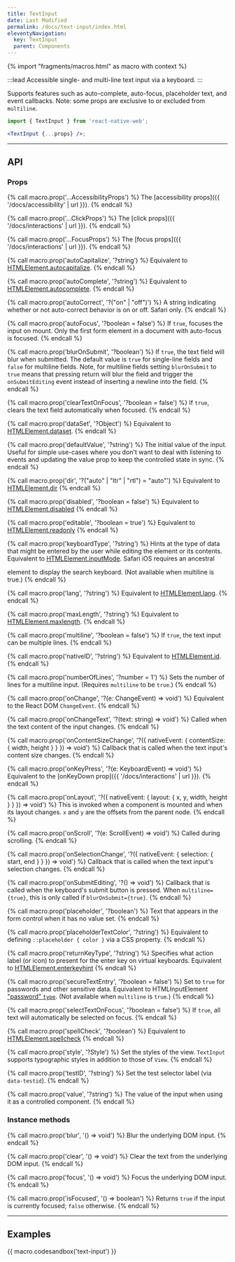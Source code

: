 ```yaml
---
title: TextInput
date: Last Modified
permalink: /docs/text-input/index.html
eleventyNavigation:
  key: TextInput
  parent: Components
---
```


{% import "fragments/macros.html" as macro with context %}

:::lead
Accessible single- and multi-line text input via a keyboard.
:::

Supports features such as auto-complete, auto-focus, placeholder text, and event callbacks. Note: some props are exclusive to or excluded from `multiline`.

```jsx
import { TextInput } from 'react-native-web';

<TextInput {...props} />;
```

---

## API

### Props

{% call macro.prop('...AccessibilityProps') %}
The [accessibility props]({{ '/docs/accessibility' | url }}).
{% endcall %}

{% call macro.prop('...ClickProps') %}
The [click props]({{ '/docs/interactions' | url }}).
{% endcall %}

{% call macro.prop('...FocusProps') %}
The [focus props]({{ '/docs/interactions' | url }}).
{% endcall %}

{% call macro.prop('autoCapitalize', '?string') %}
Equivalent to [HTMLElement.autocapitalize](https://developer.mozilla.org/en-US/docs/Web/HTML/Global_attributes/autocapitalize).
{% endcall %}

{% call macro.prop('autoComplete', '?string') %}
Equivalent to [HTMLElement.autocomplete](https://developer.mozilla.org/en-US/docs/Web/HTML/Global_attributes/autocomplete).
{% endcall %}

{% call macro.prop('autoCorrect', '?("on" | "off")') %}
A string indicating whether or not auto-correct behavior is on or off. Safari only.
{% endcall %}

{% call macro.prop('autoFocus', '?boolean = false') %}
If `true`, focuses the input on mount. Only the first form element in a document with auto-focus is focused.
{% endcall %}

{% call macro.prop('blurOnSubmit', '?boolean') %}
If `true`, the text field will blur when submitted. The default value is `true` for single-line fields and `false` for multiline fields. Note, for multiline fields setting `blurOnSubmit` to `true` means that pressing return will blur the field and trigger the `onSubmitEditing` event instead of inserting a newline into the field.
{% endcall %}

{% call macro.prop('clearTextOnFocus', '?boolean = false') %}
If `true`, clears the text field automatically when focused.
{% endcall %}

{% call macro.prop('dataSet', '?Object') %}
Equivalent to [HTMLElement.dataset](https://developer.mozilla.org/en-US/docs/Web/API/HTMLOrForeignElement/dataset).
{% endcall %}

{% call macro.prop('defaultValue', '?string') %}
The initial value of the input. Useful for simple use-cases where you don't want to deal with listening to events and updating the value prop to keep the controlled state in sync.
{% endcall %}

{% call macro.prop('dir', '?("auto" | "ltr" | "rtl") = "auto"') %}
Equivalent to [HTMLElement.dir](https://developer.mozilla.org/en-US/docs/Web/API/HTMLElement/dir)
{% endcall %}

{% call macro.prop('disabled', '?boolean = false') %}
Equivalent to [HTMLElement.disabled](https://developer.mozilla.org/en-US/docs/Web/HTML/Attributes/disabled)
{% endcall %}

{% call macro.prop('editable', '?boolean = true') %}
Equivalent to [HTMLElement.readonly](https://developer.mozilla.org/en-US/docs/Web/HTML/Attributes/readonly)
{% endcall %}

{% call macro.prop('keyboardType', '?string') %}
Hints at the type of data that might be entered by the user while editing the element or its contents. Equivalent to [HTMLElement.inputMode](https://developer.mozilla.org/en-US/docs/Web/HTML/Global_attributes/inputmode). Safari iOS requires an ancestral <form action> element to display the search keyboard. (Not available when multiline is true.)
{% endcall %}

{% call macro.prop('lang', '?string') %}
Equivalent to [HTMLElement.lang](https://developer.mozilla.org/en-US/docs/Web/HTML/Global_attributes/lang).
{% endcall %}

{% call macro.prop('maxLength', '?string') %}
Equivalent to [HTMLElement.maxlength](https://developer.mozilla.org/en-US/docs/Web/HTML/Attributes/maxlength).
{% endcall %}

{% call macro.prop('multiline', '?boolean = false') %}
If `true`, the text input can be multiple lines.
{% endcall %}

{% call macro.prop('nativeID', '?string') %}
Equivalent to [HTMLElement.id](https://developer.mozilla.org/en-US/docs/Web/HTML/Global_attributes/id).
{% endcall %}

{% call macro.prop('numberOfLines', '?number = 1') %}
Sets the number of lines for a multiline input. (Requires `multiline` to be `true`.)
{% endcall %}

{% call macro.prop('onChange', '?(e: ChangeEvent) => void') %}
Equivalent to the React DOM `ChangeEvent`.
{% endcall %}

{% call macro.prop('onChangeText', '?(text: string) => void') %}
Called when the text content of the input changes.
{% endcall %}

{% call macro.prop('onContentSizeChange', '?({ nativeEvent: { contentSize: { width, height } } }) => void') %}
Callback that is called when the text input's content size changes.
{% endcall %}

{% call macro.prop('onKeyPress', '?(e: KeyboardEvent) => void') %}
Equivalent to the [onKeyDown prop]({{ '/docs/interactions' | url }}).
{% endcall %}

{% call macro.prop('onLayout', '?({ nativeEvent: { layout: { x, y, width, height } } }) => void') %}
This is invoked when a component is mounted and when its layout changes. `x` and `y` are the offsets from the parent node.
{% endcall %}

{% call macro.prop('onScroll', '?(e: ScrollEvent) => void') %}
Called during scrolling.
{% endcall %}

{% call macro.prop('onSelectionChange', '?({ nativeEvent: { selection: { start, end } } }) => void') %}
Callback that is called when the text input's selection changes.
{% endcall %}

{% call macro.prop('onSubmitEditing', '?() => void') %}
Callback that is called when the keyboard's submit button is pressed. When `multiline={true}`, this is only called if `blurOnSubmit={true}`.
{% endcall %}


{% call macro.prop('placeholder', '?boolean') %}
Text that appears in the form control when it has no value set.
{% endcall %}

{% call macro.prop('placeholderTextColor', '?string') %}
Equivalent to defining `::placeholder { color }` via a CSS property.
{% endcall %}

{% call macro.prop('returnKeyType', '?string') %}
Specifies what action label (or icon) to present for the enter key on virtual keyboards. Equivalent to [HTMLElement.enterkeyhint](https://html.spec.whatwg.org/multipage/interaction.html#input-modalities:-the-enterkeyhint-attribute)
{% endcall %}

{% call macro.prop('secureTextEntry', '?boolean = false') %}
Set to `true` for passwords and other sensitive data. Equivalent to HTMLInputElement ["password" `type`](https://developer.mozilla.org/en-US/docs/Web/HTML/Element/input/password). (Not available when `multiline` is `true`.)
{% endcall %}

{% call macro.prop('selectTextOnFocus', '?boolean = false') %}
If `true`, all text will automatically be selected on focus.
{% endcall %}

{% call macro.prop('spellCheck', '?boolean') %}
Equivalent to [HTMLElement.spellcheck](https://developer.mozilla.org/en-US/docs/Web/HTML/Global_attributes/spellcheck)
{% endcall %}

{% call macro.prop('style', '?Style') %}
Set the styles of the view. `TextInput` supports typographic styles in addition to those of `View`.
{% endcall %}

{% call macro.prop('testID', '?string') %}
Set the test selector label (via `data-testid`).
{% endcall %}

{% call macro.prop('value', '?string') %}
The value of the input when using it as a controlled component.
{% endcall %}

### Instance methods

{% call macro.prop('blur', '() => void') %}
Blur the underlying DOM input.
{% endcall %}

{% call macro.prop('clear', '() => void') %}
Clear the text from the underlying DOM input.
{% endcall %}

{% call macro.prop('focus', '() => void') %}
Focus the underlying DOM input.
{% endcall %}

{% call macro.prop('isFocused', '() => boolean') %}
Returns `true` if the input is currently focused; `false` otherwise.
{% endcall %}

---

## Examples

{{ macro.codesandbox('text-input') }}
